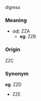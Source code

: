 digress
### Meaning
+ _adj_: ZZA
	+ __eg__: ZZB

### Origin

ZZC

### Synonym

__eg__: ZZD

+ ZZE


